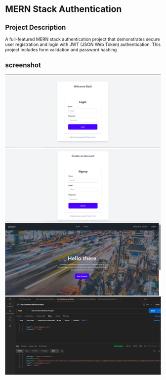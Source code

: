 # MERN Stack Authentication

## Project Description
A full-featured MERN stack authentication project that demonstrates secure user registration and login with JWT (JSON Web Token) authentication. This project includes form validation and password hashing


## screenshot

![App Screenshot](https://github.com/DanialRashid786/MERN-Stack-Authentication/blob/master/Screenshot/1.png)
![App Screenshot](https://github.com/DanialRashid786/MERN-Stack-Authentication/blob/master/Screenshot/2.png)
![App Screenshot](https://github.com/DanialRashid786/MERN-Stack-Authentication/blob/master/Screenshot/3.png)
![App Screenshot](https://github.com/DanialRashid786/MERN-Stack-Authentication/blob/master/Screenshot/4.png)

